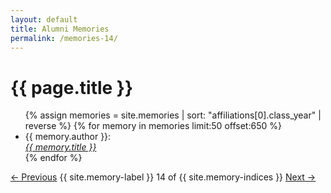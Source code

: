 ```yaml
---
layout: default
title: Alumni Memories
permalink: /memories-14/
---
```


<h1>{{ page.title }}</h1>

<ul>
  {% assign memories = site.memories | sort: "affiliations[0].class_year" | reverse %}
  {% for memory in memories limit:50 offset:650 %}
    <li>
      {{ memory.author }}:<br><a href="{{ memory.url }}"><i>{{ memory.title }}</i></a>
    </li>
  {% endfor %}
</ul>

<nav class="memory-nav">
  <a href="/memories-13/" class="pill-nav prev">&larr; Previous</a>
  <span>{{ site.memory-label }} 14 of {{ site.memory-indices }}</span>
  <a href="/memories-15/" class="pill-nav next">Next &rarr;</a>
</nav>
